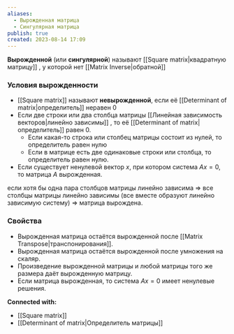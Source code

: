 ```yaml
---
aliases:
  - Вырожденная матрица
  - Сингулярная матрица
publish: true
created: 2023-08-14 17:09
---
```

 
**Вырожденной** (или **сингулярной**) называют [[Square matrix|квадратную матрицу]] , у которой нет [[Matrix Inverse|обратной]] 

### Условия вырожденности
- [[Square matrix]] называют **невырожденной**, если её [[Determinant of matrix|определитель]]  неравен 0
- Если две строки или два столбца матрицы [[Линейная зависимость векторов|линейно зависимы]] , то её  [[Determinant of matrix|определитель]]  равен 0.
	- Если какая-то строка или столбец матрицы состоит из нулей, то определитель равен нулю
	- Если в матрице есть две одинаковые строки или столбца, то определитель равен нулю.
- Если существует ненулевой вектор $x$, при котором система $Ax = 0$, то матрица $A$ вырожденная.

если хотя бы одна пара столбцов матрицы линейно зависима $\Rightarrow$ все столбцы матрицы линейно зависимы (все вместе образуют линейно зависимую систему) $\Rightarrow$ матрица вырождена.

### Свойства 
- Вырожденная матрица остаётся вырожденной после [[Matrix Transpose|транспонирования]].
- Вырожденная матрица остаётся вырожденной после умножения на скаляр.
- Произведение вырожденной матрицы и любой матрицы того же размера даёт вырожденную матрицу.
- Если матрица вырожденная, то система $Ax = 0$ имеет ненулевые решения.




**Connected with:**
- [[Square matrix]]
- [[Determinant of matrix|Определитель матрицы]]


